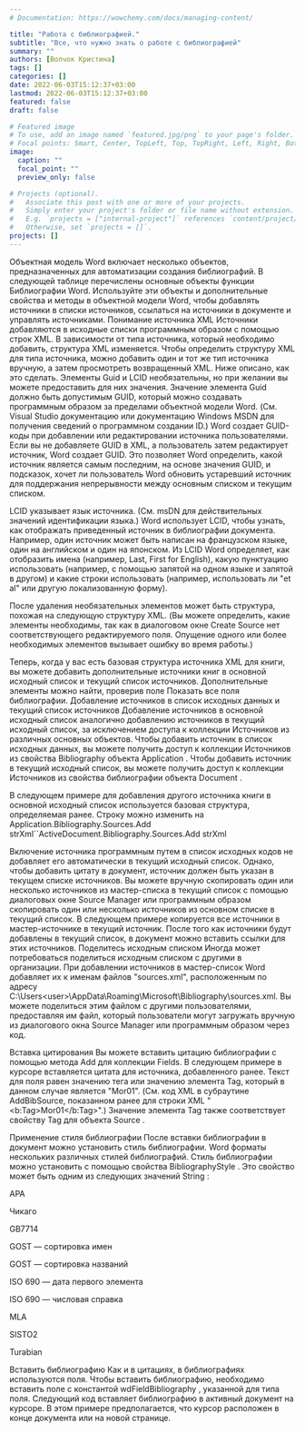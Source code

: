 ```yaml
---
# Documentation: https://wowchemy.com/docs/managing-content/

title: "Работа с библиографией."
subtitle: "Все, что нужно знать о работе с библиографией"
summary: ""
authors: [Волчок Кристина]
tags: []
categories: []
date: 2022-06-03T15:12:37+03:00
lastmod: 2022-06-03T15:12:37+03:00
featured: false
draft: false

# Featured image
# To use, add an image named `featured.jpg/png` to your page's folder.
# Focal points: Smart, Center, TopLeft, Top, TopRight, Left, Right, BottomLeft, Bottom, BottomRight.
image:
  caption: ""
  focal_point: ""
  preview_only: false

# Projects (optional).
#   Associate this post with one or more of your projects.
#   Simply enter your project's folder or file name without extension.
#   E.g. `projects = ["internal-project"]` references `content/project/deep-learning/index.md`.
#   Otherwise, set `projects = []`.
projects: []
---
```

Объектная модель Word включает несколько объектов, предназначенных для автоматизации создания библиографий. В следующей таблице перечислены основные объекты функции Библиографии Word. Используйте эти объекты и дополнительные свойства и методы в объектной модели Word, чтобы добавлять источники в списки источников, ссылаться на источники в документе и управлять источниками.
Понимание источника XML
Источники добавляются в исходные списки программным образом с помощью строк XML. В зависимости от типа источника, который необходимо добавить, структура XML изменяется. Чтобы определить структуру XML для типа источника, можно добавить один и тот же тип источника вручную, а затем просмотреть возвращенный XML. Ниже описано, как это сделать.
Элементы Guid и LCID необязательны, но при желании вы можете предоставить для них значения. Значение элемента Guid должно быть допустимым GUID, который можно создавать программным образом за пределами объектной модели Word. (См. Visual Studio документацию или документацию Windows MSDN для получения сведений о программном создании ID.) Word создает GUID-коды при добавлении или редактировании источника пользователями. Если вы не добавляете GUID в XML, а пользователь затем редактирует источник, Word создает GUID. Это позволяет Word определить, какой источник является самым последним, на основе значения GUID, и подсказок, хочет ли пользователь Word обновить устаревший источник для поддержания непрерывности между основным списком и текущим списком.

LCID указывает язык источника. (См. msDN для действительных значений идентификации языка.) Word использует LCID, чтобы узнать, как отображать приведенный источник в библиографии документа. Например, один источник может быть написан на французском языке, один на английском и один на японском. Из LCID Word определяет, как отобразить имена (например, Last, First for English), какую пунктуацию использовать (например, с помощью запятой на одном языке и запятой в другом) и какие строки использовать (например, использовать ли "et al" или другую локализованную форму).

После удаления необязательных элементов может быть структура, похожая на следующую структуру XML. (Вы можете определить, какие элементы необходимы, так как в диалоговом окне Create Source нет соответствующего редактируемого поля. Опущение одного или более необходимых элементов вызывает ошибку во время работы.)


Теперь, когда у вас есть базовая структура источника XML для книги, вы можете добавить дополнительные источники книг в основной исходный список и текущий список источников. Дополнительные элементы можно найти, проверив поле Показать все поля библиографии.
Добавление источников в список исходных данных и текущий список источников
Добавление источников в основной исходный список аналогично добавлению источников в текущий исходный список, за исключением доступа к коллекции Источников из различных основных объектов. Чтобы добавить источник в список исходных данных, вы можете получить доступ к коллекции Источников из свойства Bibliography объекта Application . Чтобы добавить источник в текущий исходный список, вы можете получить доступ к коллекции Источников из свойства библиографии объекта Document .

В следующем примере для добавления другого источника книги в основной исходный список используется базовая структура, определяемая ранее.
Строку можно изменить на Application.Bibliography.Sources.Add strXml``ActiveDocument.Bibliography.Sources.Add strXml

Включение источника программным путем в список исходных кодов не добавляет его автоматически в текущий исходный список. Однако, чтобы добавить цитату в документ, источник должен быть указан в текущем списке источников. Вы можете вручную скопировать один или несколько источников из мастер-списка в текущий список с помощью диалоговых окне Source Manager или программным образом скопировать один или несколько источников из основном списке в текущий список. В следующем примере копируется все источники в мастер-источнике в текущий источник. После того как источники будут добавлены в текущий список, в документ можно вставить ссылки для этих источников.
Поделитесь исходным списком
Иногда может потребоваться поделиться исходным списком с другими в организации. При добавлении источников в мастер-список Word добавляет их к именам файлов "sources.xml", расположенным по адресу C:\Users\<user>\AppData\Roaming\Microsoft\Bibliography\sources.xml. Вы можете поделиться этим файлом с другими пользователями, предоставляя им файл, который пользователи могут загружать вручную из диалогового окна Source Manager или программным образом через код.


Вставка цитирования
Вы можете вставить цитацию библиографии с помощью метода Add для коллекции Fields. В следующем примере в курсоре вставляется цитата для источника, добавленного ранее. Текст для поля равен значению тега или значению элемента Tag, который в данном случае является "Mor01". (См. код XML в субраутине AddBibSource, показанном ранее для строки XML "<b:Tag>Mor01</b:Tag>".) Значение элемента Tag также соответствует свойству Tag для объекта Source .

Применение стиля библиографии
После вставки библиографии в документ можно установить стиль библиографии. Word форматы нескольких различных стилей библиографий. Стиль библиографии можно установить с помощью свойства BibliographyStyle . Это свойство может быть одним из следующих значений String :

APA

Чикаго

GB7714

GOST — сортировка имен

GOST — сортировка названий

ISO 690 — дата первого элемента

ISO 690 — числовая справка

MLA

SISTO2

Turabian

Вставить библиографию
Как и в цитациях, в библиографиях используются поля. Чтобы вставить библиографию, необходимо вставить поле с константой wdFieldBibliography , указанной для типа поля. Следующий код вставляет библиографию в активный документ на курсоре. В этом примере предполагается, что курсор расположен в конце документа или на новой странице.


